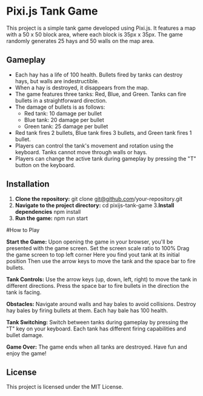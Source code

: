 # Pixi.js Tank Game

This project is a simple tank game developed using Pixi.js. It features a map with a 50 x 50 block area, where each block is 35px x 35px. The game randomly generates 25 hays and 50 walls on the map area.

## Gameplay

- Each hay has a life of 100 health. Bullets fired by tanks can destroy hays, but walls are indestructible.
- When a hay is destroyed, it disappears from the map.
- The game features three tanks: Red, Blue, and Green. Tanks can fire bullets in a straightforward direction.
- The damage of bullets is as follows:
  - Red tank: 10 damage per bullet
  - Blue tank: 20 damage per bullet
  - Green tank: 25 damage per bullet
- Red tank fires 2 bullets, Blue tank fires 3 bullets, and Green tank fires 1 bullet.
- Players can control the tank's movement and rotation using the keyboard. Tanks cannot move through walls or hays.
- Players can change the active tank during gameplay by pressing the "T" button on the keyboard.

## Installation

1. **Clone the repository:**
git clone git@github.com/your-repository.git
2. **Navigate to the project directory:**
cd pixijs-tank-game
3.**Install dependencies**
npm install
3. **Run the game:**
npm run start


#How to Play

**Start the Game:**
Upon opening the game in your browser, you'll be presented with the game screen.
Set the screen scale ratio to 100%
Drag the game screen to top left corner
Here you find yout tank at its initial position
Then use the arrow keys to move the tank and the space bar to fire bullets.

**Tank Controls:**
Use the arrow keys (up, down, left, right) to move the tank in different directions.
Press the space bar to fire bullets in the direction the tank is facing.

**Obstacles:**
Navigate around walls and hay bales to avoid collisions.
Destroy hay bales by firing bullets at them. Each hay bale has 100 health.

**Tank Switching:**
Switch between tanks during gameplay by pressing the "T" key on your keyboard.
Each tank has different firing capabilities and bullet damage.

**Game Over:**
The game ends when all tanks are destroyed.
Have fun and enjoy the game!

## License

This project is licensed under the MIT License.